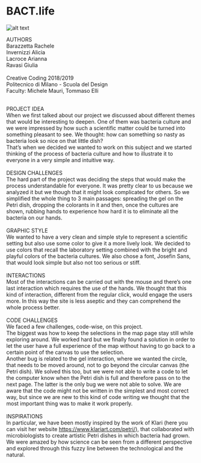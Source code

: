 # BACT.life

![alt text]()

AUTHORS<br>
Barazzetta Rachele <br>
Invernizzi Alicia<br>
Lacroce Arianna<br>
Ravasi Giulia<br>
<br>
Creative Coding 2018/2019<br>
Politecnico di Milano - Scuola del Design<br>
Faculty: Michele Mauri, Tommaso Elli<br>
<br>

PROJECT IDEA<br>
When we first talked about our project we discussed about different themes that would be interesting to deepen. One of them was bacteria culture and we were impressed by how such a scientific matter could be turned into something pleasant to see.
We thought: how can something so nasty as bacteria look so nice on that little dish?<br>
That’s when we decided we wanted to work on this subject and we started thinking of the process of bacteria culture and how to illustrate it to everyone in a very simple and intuitive way.<br>
<br>
DESIGN CHALLENGES<br>
The hard part of the project was deciding the steps that would make the process understandable for everyone. It was pretty clear to us because we analyzed it but we though that it might look complicated for others. So we simplified the whole thing to 3 main passages: spreading the gel on the Petri dish, dropping the colorants in it and then, once the cultures are shown, rubbing hands to experience how hard it is to eliminate all the bacteria on our hands.<br>
<br>
GRAPHIC STYLE<br>
We wanted to have a very clean and simple style to represent a scientific setting but also use some color to give it a more lively look. We decided to use colors that recall the laboratory setting combined with the bright and playful colors of the bacteria cultures. We also chose a font, Josefin Sans, that would look simple but also not too serious or stiff.<br>
<br>
INTERACTIONS<br>
Most of the interactions can be carried out with the mouse and there’s one last interaction which requires the use of the hands. We thought that this kind of interaction, different from the regular click, would engage the users more. In this way the site is less aseptic and they can comprehend the whole process better.<br>
<br>
CODE CHALLENGES<br>
We faced a few challenges, code-wise, on this project. <br>
The biggest was how to keep the selections in the map page stay still while exploring around. We worked hard but we finally found a solution in order to let the user have a full experience of the map without having to go back to a certain point of the canvas to use the selection.<br>
Another bug is related to the gel interaction, where we wanted the circle, that needs to be moved around, not to go beyond the circular canvas (the Petri dish). We solved this too, but we were not able to write a code to let the computer know when the Petri dish is full and therefore pass on to the next page. The latter is the only bug we were not able to solve.
We are aware that the code might not be written in the simplest and most correct way, but since we are new to this kind of code writing we thought that the most important thing was to make it work properly.<br>
<br>
INSPIRATIONS<br>
In particular, we have been mostly inspired by the work of Klari (here you can visit her website https://www.klariart.com/petri/), that collaborated with microbiologists to create artistic Petri dishes in which bacteria had grown. We were amazed by how science can be seen from a different perspective and explored through this fuzzy line between the technological and the natural.
